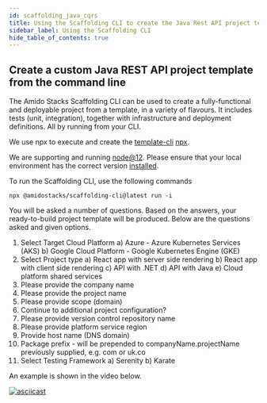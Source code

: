 ```yaml
---
id: scaffolding_java_cqrs
title: Using the Scaffolding CLI to create the Java Rest API project template
sidebar_label: Using the Scaffolding CLI
hide_table_of_contents: true
---
```


## Create a custom Java REST API project template from the command line

The Amido Stacks Scaffolding CLI can be used to create a fully-functional and deployable project from a template, in a variety of flavours.
It includes tests (unit, integration), together with infrastructure and deployment definitions. All by running from your CLI.

We use npx to execute and create the
[template-cli](https://www.npmjs.com/package/@amidostacks/scaffolding-cli)
[npx](https://www.npmjs.com/package/npx).

We are supporting and running [node@12](https://nodejs.org/en/about/releases/).
Please ensure that your local environment has the correct version [installed](https://nodejs.org/en/download/).

To run the Scaffolding CLI, use the following commands

```text
npx @amidostacks/scaffolding-cli@latest run -i  
```

You will be asked a number of questions. Based on the answers, your ready-to-build project template will be produced.
Below are the questions asked and given options.

1) Select Target Cloud Platform
     a) Azure - Azure Kubernetes Services (AKS)
     b) Google Cloud Platform - Google Kubernetes Engine (GKE)
2) Select Project type
     a) React app with server side rendering
     b) React app with client side rendering
     c) API with .NET
     d) API with Java
     e) Cloud platform shared services
3) Please provide the company name
4) Please provide the project name
5) Please provide scope (domain)
6) Continue to additional project configuration?
7) Please provide version control repository name
8) Please provide platform service region
9) Provide host name (DNS domain)
10) Package prefix - will be prepended to companyName.projectName previously supplied, e.g. com or uk.co
11) Select Testing Framework
    a) Serenity
    b) Karate

An example is shown in the video below.

[![asciicast](https://asciinema.org/a/358208.svg)](https://asciinema.org/a/358208)
